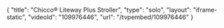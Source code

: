 {
    "title": "Chicco&reg; Liteway Plus Stroller",
    "type": "solo",
    "layout": "iframe-static",
    "videoId": "109976446",
    "url": "\/tvpembed\/109976446"
}
